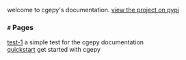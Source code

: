 welcome to cgepy's documentation. [view the project on pypi](https://pypi.org/project/cgepy)
### `#` Pages
[test-1](https://cgepy.github.io/docs/hello-world) a simple test for the cgepy documentation\
[quickstart](https://cgepy.github.io/docs/quickstart) get started with cgepy
